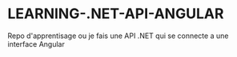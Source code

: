 # LEARNING-.NET-API-ANGULAR

Repo d'apprentisage ou je fais une API .NET qui se connecte a une interface Angular
